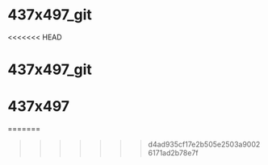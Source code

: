 # 437x497_git
<<<<<<< HEAD
# 437x497_git
# 437x497
=======
>>>>>>> d4ad935cf17e2b505e2503a90026171ad2b78e7f
